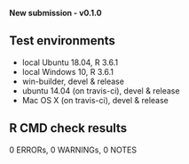 **New submission - v0.1.0**

## Test environments
* local Ubuntu 18.04, R 3.6.1
* local Windows 10, R 3.6.1
* win-builder, devel & release
* ubuntu 14.04 (on travis-ci), devel & release
* Mac OS X (on travis-ci), devel & release

## R CMD check results
0 ERRORs, 0 WARNINGs, 0 NOTES
